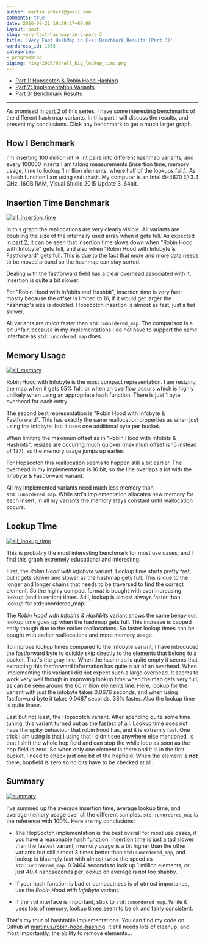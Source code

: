 ```yaml
---
author: martin.ankerl@gmail.com
comments: true
date: 2016-09-21 10:29:17+00:00
layout: post
slug: very-fast-hashmap-in-c-part-3
title: 'Very Fast HashMap in C++: Benchmark Results (Part 3)'
wordpress_id: 1655
categories:
- programming
bigimg: /img/2016/09/all_big_lookup_time.png
---
```


  * [Part 1: Hopscotch & Robin Hood Hashing](/2016/09/15/very-fast-hashmap-in-c-part-1/)
  * [Part 2: Implementation Variants](/2016/09/21/very-fast-hashmap-in-c-part-2/)
  * [Part 3: Benchmark Results](/2016/09/21/very-fast-hashmap-in-c-part-3/)

* * *

As promised in [part 2](/2016/09/21/very-fast-hashmap-in-c-part-2/) of this series, I have some interesting benchmarks of the different hash map variants. In this part I will discuss the results, and present my conclusions. Click any benchmark to get a much larger graph.


## How I Benchmark


I'm inserting 100 million int -> int pairs into different hashmap variants, and every 100000 inserts I am taking measurements (insertion time, memory usage, time to lookup 1 million elements, where half of the lookups fail.). As a hash function I am using `std::hash`. My computer is an Intel i5-4670 @ 3.4 GHz, 16GB RAM, Visual Studio 2015 Update 3, 64bit.


## Insertion Time Benchmark


[![all_insertion_time](/img/2016/09/all_insertion_time.png)](/img/2016/09/all_big_insertion_time.png)

In this graph the reallocations are very clearly visible. All variants are doubling the size of the internally used array when it gets full. As expected in [part 2](/2016/09/21/very-fast-hashmap-in-c-part-2/), it can be seen that insertion time slows down when "Robin Hood with Infobyte" gets full, and also when "Robin Hood with Infobyte & Fastforward" gets full. This is due to the fact that more and more data needs to be moved around so the hashmap can stay sorted.

Dealing with the fastforward field has a clear overhead associated with it, insertion is quite a bit slower.

For "Robin Hood with Infobits and Hashbit", insertion time is very fast: mostly because the offset is limited to 16, if it would get larger the hashmap's size is doubled. Hopscotch insertion is almost as fast, just a tad slower.

All variants are _much_ faster than `std::unordered_map`. The comparison is a bit unfair, because in my implementations I do not have to support the same interface as `std::unordered_map` does.


## Memory Usage


[![all_memory](/img/2016/09/all_memory.png)](/img/2016/09/all_big_memory.png)

Robin Hood with Infobyte is the most compact representation. I am resizing the map when it gets 95% full, or when an overflow occurs which is highly unlikely when using an appropriate hash function. There is just 1 byte overhead for each entry.

The second best representation is "Robin Hood with Infobyte & Fastforward". This has exactly the same reallocation properties as when just using the infobyte, but it uses one additional byte per bucket.

When limiting the maximum offset as in "Robin Hood with Infobits & Hashbits", resizes are occuring much quicker (maximum offset is 15 instead of 127), so the memory usage jumps up earlier.

For Hopscotch this reallocation seems to happen still a bit earlier. The overhead in my implementation is 16 bit, so the line overlaps a lot with the Infobyte & Fastforward variant.

All my implemented variants need much less memory than `std::unordered_map`. While std's implementation allocates new memory for each insert, in all my variants the memory stays constant until reallocation occurs.


## Lookup Time


[![all_lookup_time](/img/2016/09/all_lookup_time.png)](/img/2016/09/all_big_lookup_time.png)

This is probably the most interesting benchmark for most use cases, and I find this graph extremely educational and interesting. 

First, the _Robin Hood with Infobyte_ variant: Lookup time starts pretty fast, but it gets slower and slower as the hashmap gets full. This is due to the longer and longer chains that needs to be traversed to find the correct element. So the highly compact format is bought with ever increasing lookup (and insertion) times. Still, lookup is almost always faster than lookup for std::unordered_map.

The _Robin Hood with Infobits & Hashbits_ variant shows the same behaviour, lookup time goes up when the hashmap gets full. This increase is capped early though due to the earlier reallocations. So faster lookup times can be bought with earlier reallocations and more memory usage.

To improve lookup times compared to the infobyte variant, I have introduced the fastforward byte to quickly skip directly to the elements that belong to a bucket. That's the gray line. When the hashmap is quite empty it seems that extracting this fastforward information has quite a bit of an overhead. When implementing this variant I did not expect such a large overhead. It seems to work very well though in improving lookup time when the map gets very full, as can be seen around the 60 million elements line. Here, lookup for the variant with just the infobyte takes 0.0676 seconds, and when using fastforward byte it takes 0.0487 seconds, 38% faster. Also the lookup time is quite linear.

Last but not least, the Hopscotch variant. After spending quite some time tuning, this variant turned out as the fastest of all. Lookup time does not have the spiky behaviour that robin hood has, and it is extremly fast. One trick I am using is that I using that I didn't see anywhere else mentioned, is that I shift the whole hop field and can stop the while loop as soon as the hop field is zero. So when only one element is there and it is in the first bucket, I need to check just one bit of the hopfield. When the element is **not** there, hopfield is zero so no bits have to be checked at all.



## Summary


[![summary](/img/2016/09/summary.png)](/img/2016/09/summary_big.png)

I've summed up the average insertion time, average lookup time, and average memory usage over all the different samples. `std::unordered_map` is the reference with 100%. Here are my conclusions:

* The HopScotch implementation is the best overall for most use cases, if you have a reasonable hash function. Insertion time is just a tad slower than the fastest variant, memory usage is a bit higher than the other variants but still almost 3 times better than `std::unordered_map`, and lookup is blazingly fast with almost twice the speed as `std::unordered_map`. 0.0404 seconds to look up 1 million elements, or just 40.4 nanoseconds per lookup on average is not too shabby. 

* If your hash function is bad or compactness is of utmost importance, use the _Robin Hood with Infobyte_ variant. 

* If the `std` interface is important, stick to `std::unordered_map`. While it uses lots of memory, lookup times seem to be ok and fairly consistent.


That's my tour of hashtable implementations. You can find my code on Github at [martinus/robin-hood-hashing](https://github.com/martinus/robin-hood-hashing). It still needs lots of cleanup, and most importantly, the ability to remove elements...
